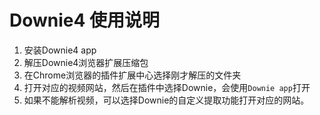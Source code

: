 

# Downie4 使用说明

1. 安装Downie4 app
2. 解压Downie4浏览器扩展压缩包
3. 在Chrome浏览器的插件扩展中心选择刚才解压的文件夹
4. 打开对应的视频网站，然后在插件中选择Downie，会使用`Downie app`打开
5. 如果不能解析视频，可以选择Downie的自定义提取功能打开对应的网站。